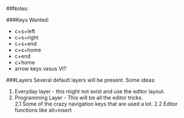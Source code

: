 ##Notes:

###Keys Wanted:
* c+s+left
* c+s+right
* c+s+end
* c+s+home 
* c+end
* c+home
* arrow keys vesus VI?


###Layers
Several default layers will be present.  Some ideas:
1. Everyday layer - this might not exist and use the editor layout.
2. Programming Layer - This will be all the editor tricks.  
2.1 Some of the crazy navigation keys that are used a lot.
   2.2 Editor functions like alt+insert
  
